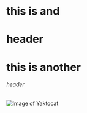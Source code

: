 # this is and <h1> header
# this is another <h6> header
![Image of Yaktocat](https://octodex.github.com/images/yaktocat.png)
